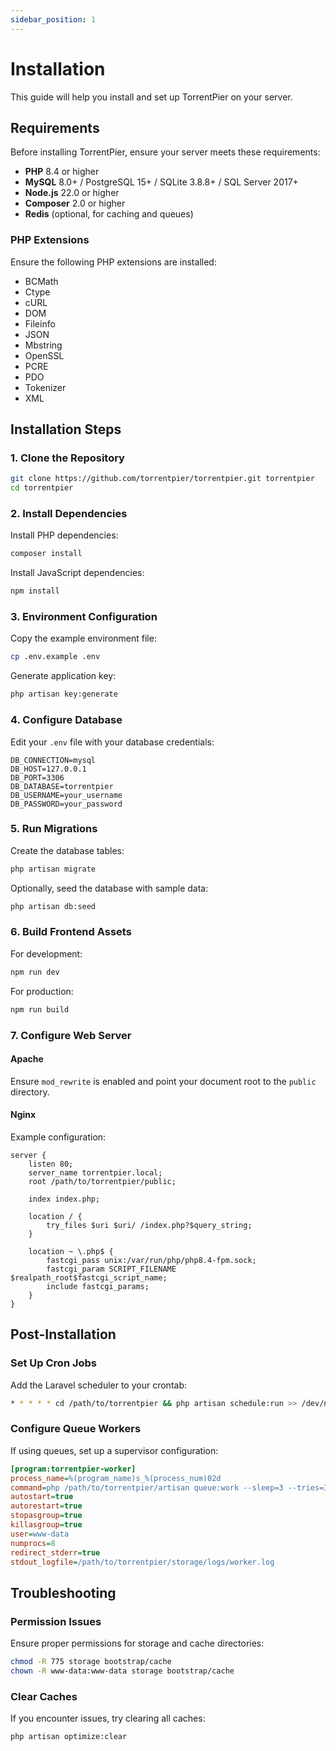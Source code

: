 ```yaml
---
sidebar_position: 1
---
```


# Installation

This guide will help you install and set up TorrentPier on your server.

## Requirements

Before installing TorrentPier, ensure your server meets these requirements:

- **PHP** 8.4 or higher
- **MySQL** 8.0+ / PostgreSQL 15+ / SQLite 3.8.8+ / SQL Server 2017+
- **Node.js** 22.0 or higher
- **Composer** 2.0 or higher
- **Redis** (optional, for caching and queues)

### PHP Extensions

Ensure the following PHP extensions are installed:
- BCMath
- Ctype
- cURL
- DOM
- Fileinfo
- JSON
- Mbstring
- OpenSSL
- PCRE
- PDO
- Tokenizer
- XML

## Installation Steps

### 1. Clone the Repository

```bash
git clone https://github.com/torrentpier/torrentpier.git torrentpier
cd torrentpier
```

### 2. Install Dependencies

Install PHP dependencies:

```bash
composer install
```

Install JavaScript dependencies:

```bash
npm install
```

### 3. Environment Configuration

Copy the example environment file:

```bash
cp .env.example .env
```

Generate application key:

```bash
php artisan key:generate
```

### 4. Configure Database

Edit your `.env` file with your database credentials:

```env
DB_CONNECTION=mysql
DB_HOST=127.0.0.1
DB_PORT=3306
DB_DATABASE=torrentpier
DB_USERNAME=your_username
DB_PASSWORD=your_password
```

### 5. Run Migrations

Create the database tables:

```bash
php artisan migrate
```

Optionally, seed the database with sample data:

```bash
php artisan db:seed
```

### 6. Build Frontend Assets

For development:

```bash
npm run dev
```

For production:

```bash
npm run build
```

### 7. Configure Web Server

#### Apache

Ensure `mod_rewrite` is enabled and point your document root to the `public` directory.

#### Nginx

Example configuration:

```nginx
server {
    listen 80;
    server_name torrentpier.local;
    root /path/to/torrentpier/public;

    index index.php;

    location / {
        try_files $uri $uri/ /index.php?$query_string;
    }

    location ~ \.php$ {
        fastcgi_pass unix:/var/run/php/php8.4-fpm.sock;
        fastcgi_param SCRIPT_FILENAME $realpath_root$fastcgi_script_name;
        include fastcgi_params;
    }
}
```

## Post-Installation

### Set Up Cron Jobs

Add the Laravel scheduler to your crontab:

```bash
* * * * * cd /path/to/torrentpier && php artisan schedule:run >> /dev/null 2>&1
```

### Configure Queue Workers

If using queues, set up a supervisor configuration:

```ini
[program:torrentpier-worker]
process_name=%(program_name)s_%(process_num)02d
command=php /path/to/torrentpier/artisan queue:work --sleep=3 --tries=3 --max-time=3600
autostart=true
autorestart=true
stopasgroup=true
killasgroup=true
user=www-data
numprocs=8
redirect_stderr=true
stdout_logfile=/path/to/torrentpier/storage/logs/worker.log
```

## Troubleshooting

### Permission Issues

Ensure proper permissions for storage and cache directories:

```bash
chmod -R 775 storage bootstrap/cache
chown -R www-data:www-data storage bootstrap/cache
```

### Clear Caches

If you encounter issues, try clearing all caches:

```bash
php artisan optimize:clear
```

